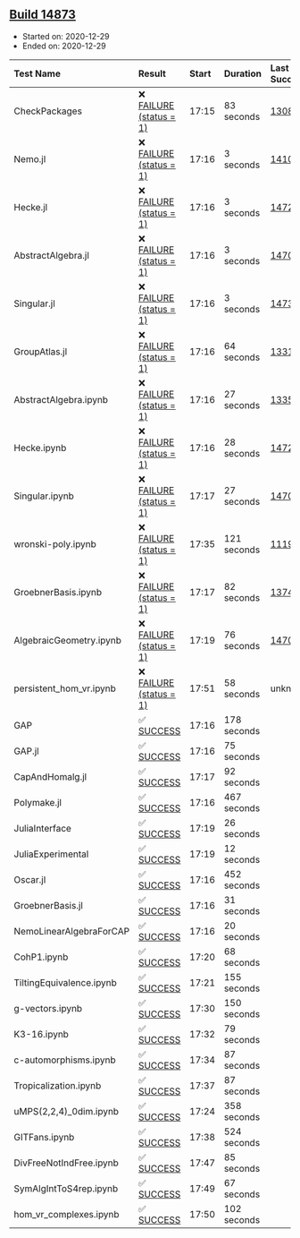 ## [Build 14873](https://oscarci.mathematik.uni-kl.de/job/oscar/14873/)

* Started on: 2020-12-29
* Ended on: 2020-12-29

| Test Name    | Result | Start | Duration | Last Success | First Failure |
|:-------------|:-------|:------|:---------|:-------------|:--------------|
| CheckPackages | ❌ [FAILURE (status = 1)](https://oscarci.mathematik.uni-kl.de/job/oscar/14873/artifact/logs/build-14873/CheckPackages.log) | 17:15 | 83 seconds | [13085](https://oscarci.mathematik.uni-kl.de/job/oscar/13085/) | [13086](https://oscarci.mathematik.uni-kl.de/job/oscar/13086/) |
| Nemo.jl | ❌ [FAILURE (status = 1)](https://oscarci.mathematik.uni-kl.de/job/oscar/14873/artifact/logs/build-14873/Nemo.jl.log) | 17:16 | 3 seconds | [14101](https://oscarci.mathematik.uni-kl.de/job/oscar/14101/) | [14102](https://oscarci.mathematik.uni-kl.de/job/oscar/14102/) |
| Hecke.jl | ❌ [FAILURE (status = 1)](https://oscarci.mathematik.uni-kl.de/job/oscar/14873/artifact/logs/build-14873/Hecke.jl.log) | 17:16 | 3 seconds | [14723](https://oscarci.mathematik.uni-kl.de/job/oscar/14723/) | [14724](https://oscarci.mathematik.uni-kl.de/job/oscar/14724/) |
| AbstractAlgebra.jl | ❌ [FAILURE (status = 1)](https://oscarci.mathematik.uni-kl.de/job/oscar/14873/artifact/logs/build-14873/AbstractAlgebra.jl.log) | 17:16 | 3 seconds | [14701](https://oscarci.mathematik.uni-kl.de/job/oscar/14701/) | [14702](https://oscarci.mathematik.uni-kl.de/job/oscar/14702/) |
| Singular.jl | ❌ [FAILURE (status = 1)](https://oscarci.mathematik.uni-kl.de/job/oscar/14873/artifact/logs/build-14873/Singular.jl.log) | 17:16 | 3 seconds | [14732](https://oscarci.mathematik.uni-kl.de/job/oscar/14732/) | [14733](https://oscarci.mathematik.uni-kl.de/job/oscar/14733/) |
| GroupAtlas.jl | ❌ [FAILURE (status = 1)](https://oscarci.mathematik.uni-kl.de/job/oscar/14873/artifact/logs/build-14873/GroupAtlas.jl.log) | 17:16 | 64 seconds | [13311](https://oscarci.mathematik.uni-kl.de/job/oscar/13311/) | [13312](https://oscarci.mathematik.uni-kl.de/job/oscar/13312/) |
| AbstractAlgebra.ipynb | ❌ [FAILURE (status = 1)](https://oscarci.mathematik.uni-kl.de/job/oscar/14873/artifact/logs/build-14873/AbstractAlgebra.ipynb.log) | 17:16 | 27 seconds | [13355](https://oscarci.mathematik.uni-kl.de/job/oscar/13355/) | [13356](https://oscarci.mathematik.uni-kl.de/job/oscar/13356/) |
| Hecke.ipynb | ❌ [FAILURE (status = 1)](https://oscarci.mathematik.uni-kl.de/job/oscar/14873/artifact/logs/build-14873/Hecke.ipynb.log) | 17:16 | 28 seconds | [14723](https://oscarci.mathematik.uni-kl.de/job/oscar/14723/) | [14724](https://oscarci.mathematik.uni-kl.de/job/oscar/14724/) |
| Singular.ipynb | ❌ [FAILURE (status = 1)](https://oscarci.mathematik.uni-kl.de/job/oscar/14873/artifact/logs/build-14873/Singular.ipynb.log) | 17:17 | 27 seconds | [14701](https://oscarci.mathematik.uni-kl.de/job/oscar/14701/) | [14702](https://oscarci.mathematik.uni-kl.de/job/oscar/14702/) |
| wronski-poly.ipynb | ❌ [FAILURE (status = 1)](https://oscarci.mathematik.uni-kl.de/job/oscar/14873/artifact/logs/build-14873/wronski-poly.ipynb.log) | 17:35 | 121 seconds | [11192](https://oscarci.mathematik.uni-kl.de/job/oscar/11192/) | [11193](https://oscarci.mathematik.uni-kl.de/job/oscar/11193/) |
| GroebnerBasis.ipynb | ❌ [FAILURE (status = 1)](https://oscarci.mathematik.uni-kl.de/job/oscar/14873/artifact/logs/build-14873/GroebnerBasis.ipynb.log) | 17:17 | 82 seconds | [13748](https://oscarci.mathematik.uni-kl.de/job/oscar/13748/) | [13749](https://oscarci.mathematik.uni-kl.de/job/oscar/13749/) |
| AlgebraicGeometry.ipynb | ❌ [FAILURE (status = 1)](https://oscarci.mathematik.uni-kl.de/job/oscar/14873/artifact/logs/build-14873/AlgebraicGeometry.ipynb.log) | 17:19 | 76 seconds | [14701](https://oscarci.mathematik.uni-kl.de/job/oscar/14701/) | [14702](https://oscarci.mathematik.uni-kl.de/job/oscar/14702/) |
| persistent_hom_vr.ipynb | ❌ [FAILURE (status = 1)](https://oscarci.mathematik.uni-kl.de/job/oscar/14873/artifact/logs/build-14873/persistent_hom_vr.ipynb.log) | 17:51 | 58 seconds | unknown | unknown |
| GAP | ✅ [SUCCESS](https://oscarci.mathematik.uni-kl.de/job/oscar/14873/artifact/logs/build-14873/GAP.log) | 17:16 | 178 seconds |  |  |
| GAP.jl | ✅ [SUCCESS](https://oscarci.mathematik.uni-kl.de/job/oscar/14873/artifact/logs/build-14873/GAP.jl.log) | 17:16 | 75 seconds |  |  |
| CapAndHomalg.jl | ✅ [SUCCESS](https://oscarci.mathematik.uni-kl.de/job/oscar/14873/artifact/logs/build-14873/CapAndHomalg.jl.log) | 17:17 | 92 seconds |  |  |
| Polymake.jl | ✅ [SUCCESS](https://oscarci.mathematik.uni-kl.de/job/oscar/14873/artifact/logs/build-14873/Polymake.jl.log) | 17:16 | 467 seconds |  |  |
| JuliaInterface | ✅ [SUCCESS](https://oscarci.mathematik.uni-kl.de/job/oscar/14873/artifact/logs/build-14873/JuliaInterface.log) | 17:19 | 26 seconds |  |  |
| JuliaExperimental | ✅ [SUCCESS](https://oscarci.mathematik.uni-kl.de/job/oscar/14873/artifact/logs/build-14873/JuliaExperimental.log) | 17:19 | 12 seconds |  |  |
| Oscar.jl | ✅ [SUCCESS](https://oscarci.mathematik.uni-kl.de/job/oscar/14873/artifact/logs/build-14873/Oscar.jl.log) | 17:16 | 452 seconds |  |  |
| GroebnerBasis.jl | ✅ [SUCCESS](https://oscarci.mathematik.uni-kl.de/job/oscar/14873/artifact/logs/build-14873/GroebnerBasis.jl.log) | 17:16 | 31 seconds |  |  |
| NemoLinearAlgebraForCAP | ✅ [SUCCESS](https://oscarci.mathematik.uni-kl.de/job/oscar/14873/artifact/logs/build-14873/NemoLinearAlgebraForCAP.log) | 17:16 | 20 seconds |  |  |
| CohP1.ipynb | ✅ [SUCCESS](https://oscarci.mathematik.uni-kl.de/job/oscar/14873/artifact/logs/build-14873/CohP1.ipynb.log) | 17:20 | 68 seconds |  |  |
| TiltingEquivalence.ipynb | ✅ [SUCCESS](https://oscarci.mathematik.uni-kl.de/job/oscar/14873/artifact/logs/build-14873/TiltingEquivalence.ipynb.log) | 17:21 | 155 seconds |  |  |
| g-vectors.ipynb | ✅ [SUCCESS](https://oscarci.mathematik.uni-kl.de/job/oscar/14873/artifact/logs/build-14873/g-vectors.ipynb.log) | 17:30 | 150 seconds |  |  |
| K3-16.ipynb | ✅ [SUCCESS](https://oscarci.mathematik.uni-kl.de/job/oscar/14873/artifact/logs/build-14873/K3-16.ipynb.log) | 17:32 | 79 seconds |  |  |
| c-automorphisms.ipynb | ✅ [SUCCESS](https://oscarci.mathematik.uni-kl.de/job/oscar/14873/artifact/logs/build-14873/c-automorphisms.ipynb.log) | 17:34 | 87 seconds |  |  |
| Tropicalization.ipynb | ✅ [SUCCESS](https://oscarci.mathematik.uni-kl.de/job/oscar/14873/artifact/logs/build-14873/Tropicalization.ipynb.log) | 17:37 | 87 seconds |  |  |
| uMPS(2,2,4)_0dim.ipynb | ✅ [SUCCESS](https://oscarci.mathematik.uni-kl.de/job/oscar/14873/artifact/logs/build-14873/uMPS-2-2-4-_0dim.ipynb.log) | 17:24 | 358 seconds |  |  |
| GITFans.ipynb | ✅ [SUCCESS](https://oscarci.mathematik.uni-kl.de/job/oscar/14873/artifact/logs/build-14873/GITFans.ipynb.log) | 17:38 | 524 seconds |  |  |
| DivFreeNotIndFree.ipynb | ✅ [SUCCESS](https://oscarci.mathematik.uni-kl.de/job/oscar/14873/artifact/logs/build-14873/DivFreeNotIndFree.ipynb.log) | 17:47 | 85 seconds |  |  |
| SymAlgIntToS4rep.ipynb | ✅ [SUCCESS](https://oscarci.mathematik.uni-kl.de/job/oscar/14873/artifact/logs/build-14873/SymAlgIntToS4rep.ipynb.log) | 17:49 | 67 seconds |  |  |
| hom_vr_complexes.ipynb | ✅ [SUCCESS](https://oscarci.mathematik.uni-kl.de/job/oscar/14873/artifact/logs/build-14873/hom_vr_complexes.ipynb.log) | 17:50 | 102 seconds |  |  |
